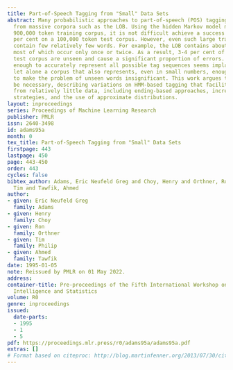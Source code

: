 ```yaml
---
title: Part-of-Speech Tagging from "Small" Data Sets
abstract: Many probabilistic approaches to part-of-speech (POS) tagging compile statistics
  from massive corpora such as the LOB. Using the hidden Markov model method on a
  900,000 token training corpus, it is not difficult achieve a success rate of 95
  per cent on a 100,000 token test corpus. However, even such large training corpora
  contain few relatively few words. For example, the LOB contains about 45,000 words,
  most of which occur only once or twice. As a result, 3-4 per cent of tokens in the
  test corpus are unseen and cause a significant proportion of errors. A corpus large
  enough to accurately represent all possible tag sequences seems implausible enough,
  let alone a corpus that also represents, even in small numbers, enough of English
  to make the problem of unseen words insignificant. This work argues this may not
  be necessary, describing variations on HMM-based tagging that facilitate learning
  from relatively little data, including ending-based approaches, incremental learning
  strategies, and the use of approximate distributions.
layout: inproceedings
series: Proceedings of Machine Learning Research
publisher: PMLR
issn: 2640-3498
id: adams95a
month: 0
tex_title: Part-of-Speech Tagging from "Small" Data Sets
firstpage: 443
lastpage: 450
page: 443-450
order: 443
cycles: false
bibtex_author: Adams, Eric Neufeld Greg and Choy, Henry and Orthner, Ron and Philip,
  Tim and Tawfik, Ahmed
author:
- given: Eric Neufeld Greg
  family: Adams
- given: Henry
  family: Choy
- given: Ron
  family: Orthner
- given: Tim
  family: Philip
- given: Ahmed
  family: Tawfik
date: 1995-01-05
note: Reissued by PMLR on 01 May 2022.
address:
container-title: Pre-proceedings of the Fifth International Workshop on Artificial
  Intelligence and Statistics
volume: R0
genre: inproceedings
issued:
  date-parts:
  - 1995
  - 1
  - 5
pdf: https://proceedings.mlr.press/r0/adams95a/adams95a.pdf
extras: []
# Format based on citeproc: http://blog.martinfenner.org/2013/07/30/citeproc-yaml-for-bibliographies/
---
```

